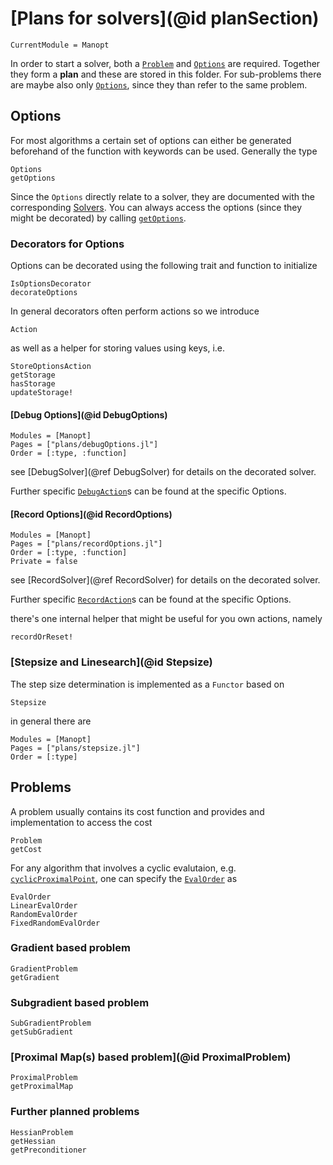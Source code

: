 # [Plans for solvers](@id planSection)

```@meta
CurrentModule = Manopt
```

In order to start a solver, both a [`Problem`](@ref) and [`Options`](@ref) are required.
Together they form a __plan__ and these are stored in this folder. For
sub-problems there are maybe also only [`Options`](@ref), since they than refer to the
same problem.

## Options

For most algorithms a certain set of options can either be
generated beforehand of the function with keywords can be used.
Generally the type

```@docs
Options
getOptions
```

Since the `Options` directly relate to a solver, they are documented with the
corresponding [Solvers](@ref).
You can always access the options (since they
might be decorated) by calling [`getOptions`](@ref).

### Decorators for Options

Options can be decorated using the following trait and function to initialize

```@docs
IsOptionsDecorator
decorateOptions
```

In general decorators often perform actions so we introduce

```@docs
Action
```

as well as a helper for storing values using keys, i.e.

```@docs
StoreOptionsAction
getStorage
hasStorage
updateStorage!
```

#### [Debug Options](@id DebugOptions)

```@autodocs
Modules = [Manopt]
Pages = ["plans/debugOptions.jl"]
Order = [:type, :function]
```

see [DebugSolver](@ref DebugSolver) for details on the decorated solver.

Further specific [`DebugAction`](@ref)s can be found at the specific Options.

#### [Record Options](@id RecordOptions)

```@autodocs
Modules = [Manopt]
Pages = ["plans/recordOptions.jl"]
Order = [:type, :function]
Private = false
```

see [RecordSolver](@ref RecordSolver) for details on the decorated solver.

Further specific [`RecordAction`](@ref)s can be found at the specific Options.

there's one internal helper that might be useful for you own actions, namely

```@docs
recordOrReset!
```

### [Stepsize and Linesearch](@id Stepsize)

The step size determination is implemented as a `Functor` based on

```@docs
Stepsize
```

in general there are

```@autodocs
Modules = [Manopt]
Pages = ["plans/stepsize.jl"]
Order = [:type]
```

## Problems

A problem usually contains its cost function and provides and
implementation to access the cost

```@docs
Problem
getCost
```

For any algorithm that involves a cyclic evalutaion, e.g.
[`cyclicProximalPoint`](@ref), one can specify the [`EvalOrder`](@ref) as

```@docs
EvalOrder
LinearEvalOrder
RandomEvalOrder
FixedRandomEvalOrder
```

### Gradient based problem

```@docs
GradientProblem
getGradient
```

### Subgradient based problem

```@docs
SubGradientProblem
getSubGradient
```

### [Proximal Map(s) based problem](@id ProximalProblem)

```@docs
ProximalProblem
getProximalMap
```

### Further planned problems

```@docs
HessianProblem
getHessian
getPreconditioner
```
